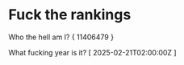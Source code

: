 # Fuck the rankings

Who the hell am I?
{ 11406479 }

What fucking year is it?
[ 2025-02-21T02:00:00Z ]
